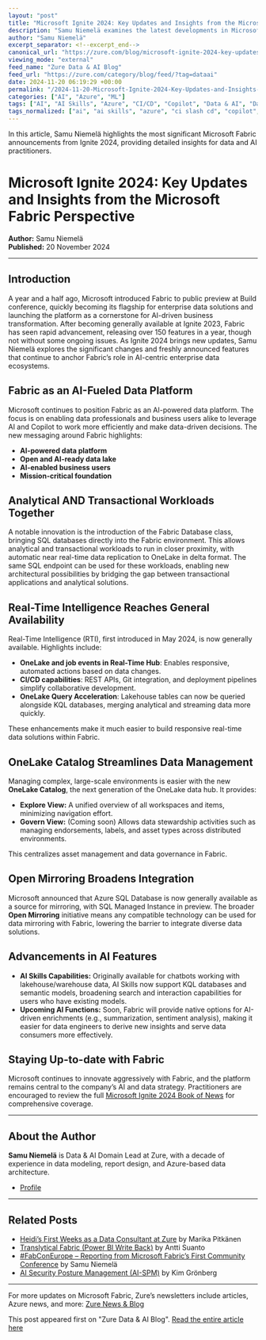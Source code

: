 ```yaml
---
layout: "post"
title: "Microsoft Ignite 2024: Key Updates and Insights from the Microsoft Fabric Perspective"
description: "Samu Niemelä examines the latest developments in Microsoft Fabric announced at Ignite 2024, including updates on AI integration, real-time intelligence, data management with OneLake, open mirroring, and upcoming AI features. The post covers how these advancements support enterprise data strategies and AI-driven business innovation."
author: "Samu Niemelä"
excerpt_separator: <!--excerpt_end-->
canonical_url: "https://zure.com/blog/microsoft-ignite-2024-key-updates-for-fabric/"
viewing_mode: "external"
feed_name: "Zure Data & AI Blog"
feed_url: "https://zure.com/category/blog/feed/?tag=dataai"
date: 2024-11-20 06:19:29 +00:00
permalink: "/2024-11-20-Microsoft-Ignite-2024-Key-Updates-and-Insights-from-the-Microsoft-Fabric-Perspective.html"
categories: ["AI", "Azure", "ML"]
tags: ["AI", "AI Skills", "Azure", "CI/CD", "Copilot", "Data & AI", "Data Integration", "Data Platform", "Ignite", "Lakehouse", "Microsoft Fabric", "ML", "OneLake", "Open Mirroring", "Posts", "Real Time Intelligence", "Semantic Models", "Streaming Data"]
tags_normalized: ["ai", "ai skills", "azure", "ci slash cd", "copilot", "data ai", "data integration", "data platform", "ignite", "lakehouse", "microsoft fabric", "ml", "onelake", "open mirroring", "posts", "real time intelligence", "semantic models", "streaming data"]
---
```


In this article, Samu Niemelä highlights the most significant Microsoft Fabric announcements from Ignite 2024, providing detailed insights for data and AI practitioners.<!--excerpt_end-->

# Microsoft Ignite 2024: Key Updates and Insights from the Microsoft Fabric Perspective

**Author:** Samu Niemelä  
**Published:** 20 November 2024

---

## Introduction

A year and a half ago, Microsoft introduced Fabric to public preview at Build conference, quickly becoming its flagship for enterprise data solutions and launching the platform as a cornerstone for AI-driven business transformation. After becoming generally available at Ignite 2023, Fabric has seen rapid advancement, releasing over 150 features in a year, though not without some ongoing issues. As Ignite 2024 brings new updates, Samu Niemelä explores the significant changes and freshly announced features that continue to anchor Fabric’s role in AI-centric enterprise data ecosystems.

## Fabric as an AI-Fueled Data Platform

Microsoft continues to position Fabric as an AI-powered data platform. The focus is on enabling data professionals and business users alike to leverage AI and Copilot to work more efficiently and make data-driven decisions. The new messaging around Fabric highlights:

- **AI-powered data platform**
- **Open and AI-ready data lake**
- **AI-enabled business users**
- **Mission-critical foundation**

## Analytical AND Transactional Workloads Together

A notable innovation is the introduction of the Fabric Database class, bringing SQL databases directly into the Fabric environment. This allows analytical and transactional workloads to run in closer proximity, with automatic near real-time data replication to OneLake in delta format. The same SQL endpoint can be used for these workloads, enabling new architectural possibilities by bridging the gap between transactional applications and analytical solutions.

## Real-Time Intelligence Reaches General Availability

Real-Time Intelligence (RTI), first introduced in May 2024, is now generally available. Highlights include:

- **OneLake and job events in Real-Time Hub**: Enables responsive, automated actions based on data changes.
- **CI/CD capabilities**: REST APIs, Git integration, and deployment pipelines simplify collaborative development.
- **OneLake Query Acceleration**: Lakehouse tables can now be queried alongside KQL databases, merging analytical and streaming data more quickly.

These enhancements make it much easier to build responsive real-time data solutions within Fabric.

## OneLake Catalog Streamlines Data Management

Managing complex, large-scale environments is easier with the new **OneLake Catalog**, the next generation of the OneLake data hub. It provides:

- **Explore View:** A unified overview of all workspaces and items, minimizing navigation effort.
- **Govern View:** (Coming soon) Allows data stewardship activities such as managing endorsements, labels, and asset types across distributed environments.

This centralizes asset management and data governance in Fabric.

## Open Mirroring Broadens Integration

Microsoft announced that Azure SQL Database is now generally available as a source for mirroring, with SQL Managed Instance in preview. The broader **Open Mirroring** initiative means any compatible technology can be used for data mirroring with Fabric, lowering the barrier to integrate diverse data solutions.

## Advancements in AI Features

- **AI Skills Capabilities:** Originally available for chatbots working with lakehouse/warehouse data, AI Skills now support KQL databases and semantic models, broadening search and interaction capabilities for users who have existing models.
- **Upcoming AI Functions:** Soon, Fabric will provide native options for AI-driven enrichments (e.g., summarization, sentiment analysis), making it easier for data engineers to derive new insights and serve data consumers more effectively.

## Staying Up-to-date with Fabric

Microsoft continues to innovate aggressively with Fabric, and the platform remains central to the company’s AI and data strategy. Practitioners are encouraged to review the full [Microsoft Ignite 2024 Book of News](https://news.microsoft.com/ignite-2024-book-of-news/) for comprehensive coverage.

---

## About the Author

**Samu Niemelä** is Data & AI Domain Lead at Zure, with a decade of experience in data modeling, report design, and Azure-based data architecture.

- [Profile](https://zure.com/author/samu-niemelazure-com/)

---

## Related Posts

- [Heidi’s First Weeks as a Data Consultant at Zure](https://zure.com/blog/heidis-first-weeks-as-a-data-consultant-at-zure/) by Marika Pitkänen
- [Translytical Fabric (Power BI Write Back)](https://zure.com/blog/translytical-fabric-ie-power-bi-write-back/) by Antti Suanto
- [#FabConEurope – Reporting from Microsoft Fabric’s First Community Conference](https://zure.com/blog/fabconeurope-onsite-reporting-from-microsoft-fabrics-first-community-conference/) by Samu Niemelä
- [AI Security Posture Management (AI-SPM)](https://zure.com/blog/ai-security-posture-management-what-it-is/) by Kim Grönberg

---

For more updates on Microsoft Fabric, Zure’s newsletters include articles, Azure news, and more: [Zure News & Blog](https://zure.com/news-blog-events/)

This post appeared first on "Zure Data & AI Blog". [Read the entire article here](https://zure.com/blog/microsoft-ignite-2024-key-updates-for-fabric/)
